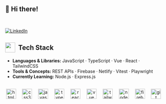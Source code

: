 ## 👋 Hi there!

</br>

[![LinkedIn](https://img.shields.io/badge/LinkedIn-0077B5?style=flat&logo=linkedin&logoColor=white)](https://linkedin.com/in/houssamouhra)

 <div class="markdown-heading" dir="auto">
      <h2
        style="display: flex; align-items: center"
        tabindex="-1"
        class="heading-element"
        dir="auto"
      >
        <a
          target="_blank"
          rel="noopener noreferrer nofollow"
          style="padding-right: 10px"
          href="https://github.com/houssamouhra#----------------tech-stack------"
          ><img
            src="https://camo.githubusercontent.com/83175ae7afae2cc167f8c3e4b65c761129f1a616c98c784730dc5657972a7eb4/68747470733a2f2f6769746875622d70726f64756374696f6e2d757365722d61737365742d3632313064662e73332e616d617a6f6e6177732e636f6d2f3130393830313532322f3235393434353533382d31326639396330642d636232362d343663362d386238632d3938663235343739353637322e676966"
            width="32px"
            height="32px"
            valign="middle"
            data-animated-image=""
            data-canonical-src="https://github-production-user-asset-6210df.s3.amazonaws.com/109801522/259445538-12f99c0d-cb26-46c6-8b8c-98f254795672.gif"
            style="max-width: 100%; height: auto; max-height: 32px"
        /></a>
        Tech Stack
      </h2>
    </div>



- **Languages & Libraries:** JavaScript · TypeScript · Vue · React · TailwindCSS
- **Tools & Concepts:** REST APIs · Firebase · Netlify · Vitest · Playwright
- **Currently Learning:** Node.js · Express.js 

</br>

<div align="center" dir="auto">
  <img
    src="https://github.com/user-attachments/assets/30186c5f-8fda-4368-9ac2-0dd1cbc62221"
    height="32"
    width="32"
    alt="html5"
    title="html5"
  />
  <a target="_blank" rel="noopener noreferrer" href=""><img width="12" /></a>
  <img
    src="https://github.com/user-attachments/assets/d476732d-8a9a-4864-b7fc-f4a4c1130f43"
    height="32"
    width="32"
    alt="css3"
    title="css3"
  />
  <a target="_blank" rel="noopener noreferrer" href=""><img width="12" /></a>
  <img
    src="https://github.com/user-attachments/assets/23dcfdc6-27a3-4cc2-a1cc-4d7d104976d3"
    height="32"
    width="32"
    alt="javascript"
    title="javascript"
  />
  <a target="_blank" rel="noopener noreferrer" href=""><img width="12" /></a>
  <img
    src="https://github.com/user-attachments/assets/c4762b03-a98d-4f39-9aa0-cc4337934a0d"
    height="32"
    width="32"
    alt="typescript"
    title="typescript"
  />
  <a target="_blank" rel="noopener noreferrer" href=""><img width="12" /></a>
  <img
    src="https://github.com/user-attachments/assets/1acaad56-d43d-42ed-9a4e-f0c39af2e6c4"
    height="32"
    width="32"
    alt="react19"
    title="react19"
  />
  <a target="_blank" rel="noopener noreferrer" href=""><img width="12" /></a>
  <img
    src="https://github.com/user-attachments/assets/b1a88339-3f0f-4ab6-bb78-f842f33cba62"
    height="32"
    width="32"
    alt="vue"
    title="vue"
  />
  <a target="_blank" rel="noopener noreferrer" href=""><img width="12" /></a>
  <img
    src="https://github.com/user-attachments/assets/f3cd1ed3-3e7c-43bc-8050-419dc9212a30"
    height="32"
    width="32"
    alt="tailwindcss"
    title="tailwindcss"
  />
  <a target="_blank" rel="noopener noreferrer" href=""><img width="12" /></a>
  <img
    src="https://github.com/user-attachments/assets/52daf937-f17f-4a9b-ac65-a13b515808d9"
    height="32"
    width="32"
    alt="nodejs"
    title="nodejs"
  />
  <a target="_blank" rel="noopener noreferrer" href=""><img width="12" /></a>
  <img
    src="https://github.com/user-attachments/assets/597ef8ea-b286-40e6-8358-33517a92066a"
    height="32"
    width="32"
    alt="firebase"
    title="firebase"
  />
  <a target="_blank" rel="noopener noreferrer" href=""><img width="12" /></a>
  <img
    src="https://github.com/user-attachments/assets/d4447fbe-7b59-4ff3-943e-90cf59021749"
    height="32"
    width="32"
    alt="git"
    title="git"
  />
  <a target="_blank" rel="noopener noreferrer" href=""><img width="12" /></a>
</div>
